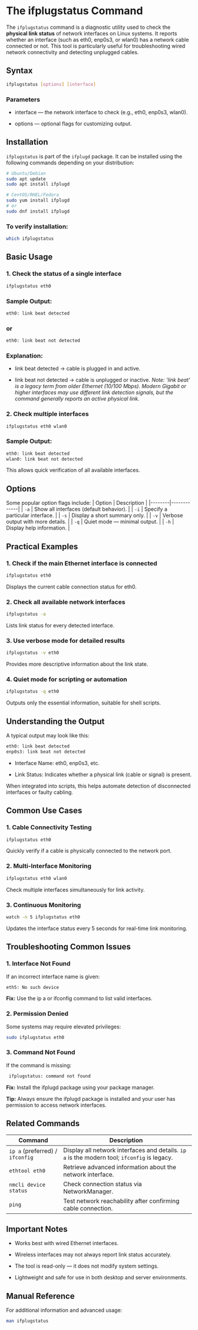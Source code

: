 # The ifplugstatus Command

The `ifplugstatus` command is a diagnostic utility used to check the **physical link status** of network interfaces on Linux systems. It reports whether an interface (such as eth0, enp0s3, or wlan0) has a network cable connected or not. This tool is particularly useful for troubleshooting wired network connectivity and detecting unplugged cables.

## Syntax
```bash
ifplugstatus [options] [interface]
```
### Parameters

- interface — the network interface to check (e.g., eth0, enp0s3, wlan0).

- options — optional flags for customizing output.

## Installation

`ifplugstatus` is part of the `ifplugd` package.
It can be installed using the following commands depending on your distribution:
```bash
# Ubuntu/Debian
sudo apt update
sudo apt install ifplugd

# CentOS/RHEL/Fedora
sudo yum install ifplugd
# or
sudo dnf install ifplugd
```
### To verify installation:
```bash
which ifplugstatus
```

##  Basic Usage

### 1. Check the status of a single interface
```bash
ifplugstatus eth0
```
### Sample Output:
```bash
eth0: link beat detected
```
### or
```bash
eth0: link beat not detected
```
### Explanation:

- link beat detected → cable is plugged in and active.

- link beat not detected → cable is unplugged or inactive.
*Note: 'link beat' is a legacy term from older Ethernet (10/100 Mbps). Modern Gigabit or higher interfaces may use different link detection signals, but the command generally reports an active physical link.*

### 2. Check multiple interfaces
```bash
ifplugstatus eth0 wlan0
```
### Sample Output:
```bash
eth0: link beat detected
wlan0: link beat not detected
```
This allows quick verification of all available interfaces.


## Options
Some popular option flags include:
| Option | Description |
|--------|-------------|
| `-a`   | Show all interfaces (default behavior). |
| `-i`   | Specify a particular interface. |
| `-s`   | Display a short summary only. |
| `-v`   | Verbose output with more details. |
| `-q`   | Quiet mode — minimal output. |
| `-h`   | Display help information. |


## Practical Examples
### 1. Check if the main Ethernet interface is connected
```bash
ifplugstatus eth0
```
Displays the current cable connection status for eth0.

### 2. Check all available network interfaces
```bash
ifplugstatus -a
```
Lists link status for every detected interface.

### 3. Use verbose mode for detailed results
```bash
ifplugstatus -v eth0
```
Provides more descriptive information about the link state.

### 4. Quiet mode for scripting or automation
```bash
ifplugstatus -q eth0
```
Outputs only the essential information, suitable for shell scripts.

## Understanding the Output

A typical output may look like this:
```bash
eth0: link beat detected
enp0s3: link beat not detected
```
- Interface Name: eth0, enp0s3, etc.

- Link Status: Indicates whether a physical link (cable or signal) is present.

When integrated into scripts, this helps automate detection of disconnected interfaces or faulty cabling.


## Common Use Cases
### 1. Cable Connectivity Testing
```bash
ifplugstatus eth0
```
Quickly verify if a cable is physically connected to the network port.

### 2. Multi-Interface Monitoring
```bash
ifplugstatus eth0 wlan0
```
Check multiple interfaces simultaneously for link activity.

### 3. Continuous Monitoring
```bash
watch -n 5 ifplugstatus eth0
```
Updates the interface status every 5 seconds for real-time link monitoring.


## Troubleshooting Common Issues
### 1. Interface Not Found
If an incorrect interface name is given:
```bash
eth5: No such device
```
**Fix:** Use the ip a or ifconfig command to list valid interfaces.

### 2. Permission Denied

Some systems may require elevated privileges:
```bash
sudo ifplugstatus eth0
```
### 3. Command Not Found

If the command is missing:
```bash
 ifplugstatus: command not found
```
**Fix:** Install the ifplugd package using your package manager. 

**Tip:** Always ensure the ifplugd package is installed and your user has permission to access network interfaces.


## Related Commands

| Command               | Description                                           |
|-----------------------|-------------------------------------------------------|
| `ip a` (preferred) / `ifconfig` | Display all network interfaces and details. `ip a` is the modern tool; `ifconfig` is legacy. |
| `ethtool eth0`        | Retrieve advanced information about the network interface. |
| `nmcli device status` | Check connection status via NetworkManager.          |
| `ping`                | Test network reachability after confirming cable connection. |

## Important Notes

- Works best with wired Ethernet interfaces.

- Wireless interfaces may not always report link status accurately.

- The tool is read-only — it does not modify system settings.

- Lightweight and safe for use in both desktop and server environments.

## Manual Reference

For additional information and advanced usage:

```bash
man ifplugstatus
```